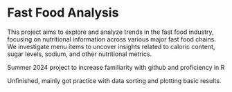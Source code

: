 # Fast Food Analysis

This project aims to explore and analyze trends in the fast food industry, focusing on nutritional information across various major fast food chains. We investigate menu items to uncover insights related to caloric content, sugar levels, sodium, and other nutritional metrics.

Summer 2024 project to increase familiarity with github and proficiency in R

Unfinished, mainly got practice with data sorting and plotting basic results.
